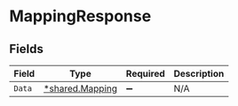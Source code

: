 # MappingResponse


## Fields

| Field                                                    | Type                                                     | Required                                                 | Description                                              |
| -------------------------------------------------------- | -------------------------------------------------------- | -------------------------------------------------------- | -------------------------------------------------------- |
| `Data`                                                   | [*shared.Mapping](../../../pkg/models/shared/mapping.md) | :heavy_minus_sign:                                       | N/A                                                      |
